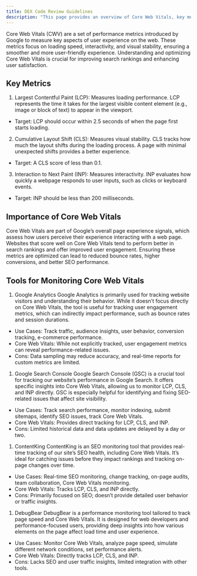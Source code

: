 ```yaml
---
title: DEX Code Review Guidelines
description: "This page provides an overview of Core Web Vitals, key metrics for optimizing website performance and user experience, and introduces various tools for monitoring and improving these metrics, including Google Analytics, Google Search Console, ContentKing, and DebugBear."
---
```


Core Web Vitals (CWV) are a set of performance metrics introduced by Google to measure key aspects of user experience on the web. These metrics focus on loading speed, interactivity, and visual stability, ensuring a smoother and more user-friendly experience. Understanding and optimizing Core Web Vitals is crucial for improving search rankings and enhancing user satisfaction.

## Key Metrics

1. Largest Contentful Paint (LCP): Measures loading performance. LCP represents the time it takes for the largest visible content element (e.g., image or block of text) to appear in the viewport. 
 * Target: LCP should occur within 2.5 seconds of when the page first starts loading.
2. Cumulative Layout Shift (CLS): Measures visual stability. CLS tracks how much the layout shifts during the loading process. A page with minimal unexpected shifts provides a better experience.
 * Target: A CLS score of less than 0.1.
3. Interaction to Next Paint (INP): Measures interactivity. INP evaluates how quickly a webpage responds to user inputs, such as clicks or keyboard events.
 * Target: INP should be less than 200 milliseconds.

## Importance of Core Web Vitals

Core Web Vitals are part of Google’s overall page experience signals, which assess how users perceive their experience interacting with a web page. Websites that score well on Core Web Vitals tend to perform better in search rankings and offer improved user engagement. Ensuring these metrics are optimized can lead to reduced bounce rates, higher conversions, and better SEO performance.

## Tools for Monitoring Core Web Vitals

1. Google Analytics
Google Analytics is primarily used for tracking website visitors and understanding their behavior. While it doesn’t focus directly on Core Web Vitals, the tool is useful for tracking user engagement metrics, which can indirectly impact performance, such as bounce rates and session durations.
 * Use Cases: Track traffic, audience insights, user behavior, conversion tracking, e-commerce performance.
 * Core Web Vitals: While not explicitly tracked, user engagement metrics can reveal performance-related issues.
 * Cons: Data sampling may reduce accuracy, and real-time reports for custom metrics are limited.
1. Google Search Console
Google Search Console (GSC) is a crucial tool for tracking our website’s performance in Google Search. It offers specific insights into Core Web Vitals, allowing us to monitor LCP, CLS, and INP directly. GSC is especially helpful for identifying and fixing SEO-related issues that affect site visibility.
 * Use Cases: Track search performance, monitor indexing, submit sitemaps, identify SEO issues, track Core Web Vitals.
 * Core Web Vitals: Provides direct tracking for LCP, CLS, and INP.
 * Cons: Limited historical data and data updates are delayed by a day or two.
1. ContentKing
ContentKing is an SEO monitoring tool that provides real-time tracking of our site’s SEO health, including Core Web Vitals. It’s ideal for catching issues before they impact rankings and tracking on-page changes over time.
 * Use Cases: Real-time SEO monitoring, change tracking, on-page audits, team collaboration, Core Web Vitals monitoring.
 * Core Web Vitals: Tracks LCP, CLS, and INP directly.
 * Cons: Primarily focused on SEO; doesn’t provide detailed user behavior or traffic insights.
1. DebugBear
DebugBear is a performance monitoring tool tailored to track page speed and Core Web Vitals. It is designed for web developers and performance-focused users, providing deep insights into how various elements on the page affect load time and user experience.
 * Use Cases: Monitor Core Web Vitals, analyze page speed, simulate different network conditions, set performance alerts.
 * Core Web Vitals: Directly tracks LCP, CLS, and INP.
 * Cons: Lacks SEO and user traffic insights, limited integration with other tools.
